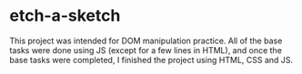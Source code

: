 # etch-a-sketch
This project was intended for DOM manipulation practice. All of the base tasks were done using JS (except for a few lines in HTML), and once the base tasks were completed, I finished the project using HTML, CSS and JS.